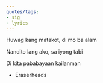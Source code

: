 ```yaml
---
quotes/tags:
- sig
- lyrics
---
```




Huwag kang matakot, di mo ba alam

Nandito lang ako, sa iyong tabi

Di kita pababayaan kailanman

  - Eraserheads
